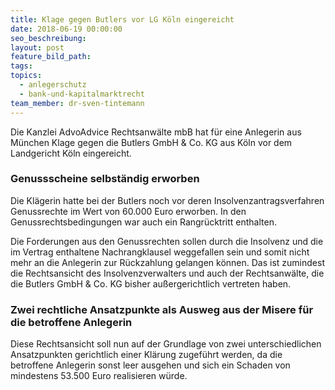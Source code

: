 ```yaml
---
title: Klage gegen Butlers vor LG Köln eingereicht
date: 2018-06-19 00:00:00
seo_beschreibung:
layout: post
feature_bild_path:
tags:
topics:
  - anlegerschutz
  - bank-und-kapitalmarktrecht
team_member: dr-sven-tintemann
---
```


Die Kanzlei AdvoAdvice Rechtsanw&auml;lte mbB hat f&uuml;r eine Anlegerin aus M&uuml;nchen Klage gegen die Butlers GmbH & Co. KG aus K&ouml;ln vor dem Landgericht K&ouml;ln eingereicht.

### Genussscheine selbst&auml;ndig erworben

Die Kl&auml;gerin hatte bei der Butlers noch vor deren Insolvenzantragsverfahren Genussrechte im Wert von 60.000 Euro erworben. In den Genussrechtsbedingungen war auch ein Rangr&uuml;cktritt enthalten.

Die Forderungen aus den Genussrechten sollen durch die Insolvenz und die im Vertrag enthaltene Nachrangklausel weggefallen sein und somit nicht mehr an die Anlegerin zur R&uuml;ckzahlung gelangen k&ouml;nnen. Das ist zumindest die Rechtsansicht des Insolvenzverwalters und auch der Rechtsanw&auml;lte, die die Butlers GmbH & Co. KG bisher au&szlig;ergerichtlich vertreten haben.

### Zwei rechtliche Ansatzpunkte als Ausweg aus der Misere f&uuml;r die betroffene Anlegerin

Diese Rechtsansicht soll nun auf der Grundlage von zwei unterschiedlichen Ansatzpunkten gerichtlich einer Kl&auml;rung zugef&uuml;hrt werden, da die betroffene Anlegerin sonst leer ausgehen und sich ein Schaden von mindestens 53.500 Euro realisieren w&uuml;rde.